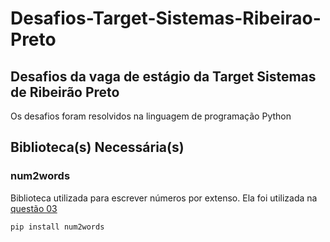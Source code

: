 # Desafios-Target-Sistemas-Ribeirao-Preto

## Desafios da vaga de estágio da Target Sistemas de Ribeirão Preto

Os desafios foram resolvidos na linguagem de programação Python

## Biblioteca(s) Necessária(s)

### num2words

Biblioteca utilizada para escrever números por extenso. Ela foi utilizada na [questão 03](questao03.py)

```git 
pip install num2words 
```

